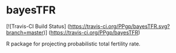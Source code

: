 # bayesTFR

[![Travis-CI Build Status] (https://travis-ci.org/PPgp/bayesTFR.svg?branch=master)] (https://travis-ci.org/PPgp/bayesTFR)

R package for projecting probabilistic total fertility rate. 


